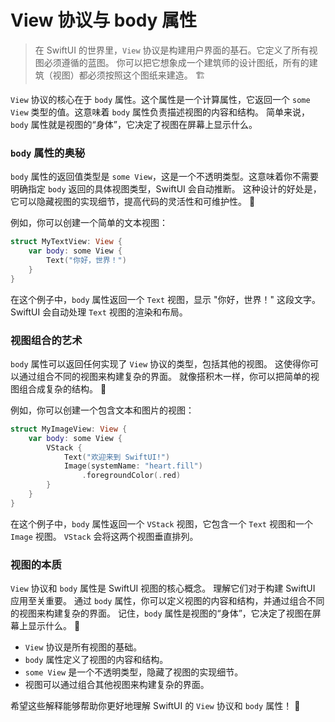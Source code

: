 ﻿# View 协议与 body 属性

> 在 SwiftUI 的世界里，`View` 协议是构建用户界面的基石。它定义了所有视图必须遵循的蓝图。 你可以把它想象成一个建筑师的设计图纸，所有的建筑（视图）都必须按照这个图纸来建造。 🏗️

`View` 协议的核心在于 `body` 属性。这个属性是一个计算属性，它返回一个 `some View` 类型的值。这意味着 `body` 属性负责描述视图的内容和结构。 简单来说，`body` 属性就是视图的“身体”，它决定了视图在屏幕上显示什么。

### `body` 属性的奥秘

`body` 属性的返回值类型是 `some View`，这是一个不透明类型。这意味着你不需要明确指定 `body` 返回的具体视图类型，SwiftUI 会自动推断。 这种设计的好处是，它可以隐藏视图的实现细节，提高代码的灵活性和可维护性。 🤩

例如，你可以创建一个简单的文本视图：

```swift
struct MyTextView: View {
    var body: some View {
        Text("你好，世界！")
    }
}
```

在这个例子中，`body` 属性返回一个 `Text` 视图，显示 "你好，世界！" 这段文字。 SwiftUI 会自动处理 `Text` 视图的渲染和布局。

### 视图组合的艺术

`body` 属性可以返回任何实现了 `View` 协议的类型，包括其他的视图。 这使得你可以通过组合不同的视图来构建复杂的界面。 就像搭积木一样，你可以把简单的视图组合成复杂的结构。 🧱

例如，你可以创建一个包含文本和图片的视图：

```swift
struct MyImageView: View {
    var body: some View {
        VStack {
            Text("欢迎来到 SwiftUI!")
            Image(systemName: "heart.fill")
                .foregroundColor(.red)
        }
    }
}
```

在这个例子中，`body` 属性返回一个 `VStack` 视图，它包含一个 `Text` 视图和一个 `Image` 视图。 `VStack` 会将这两个视图垂直排列。

### 视图的本质

`View` 协议和 `body` 属性是 SwiftUI 视图的核心概念。 理解它们对于构建 SwiftUI 应用至关重要。 通过 `body` 属性，你可以定义视图的内容和结构，并通过组合不同的视图来构建复杂的界面。 记住，`body` 属性是视图的“身体”，它决定了视图在屏幕上显示什么。 🎉

*   `View` 协议是所有视图的基础。
*   `body` 属性定义了视图的内容和结构。
*   `some View` 是一个不透明类型，隐藏了视图的实现细节。
*   视图可以通过组合其他视图来构建复杂的界面。

希望这些解释能够帮助你更好地理解 SwiftUI 的 `View` 协议和 `body` 属性！ 🚀


